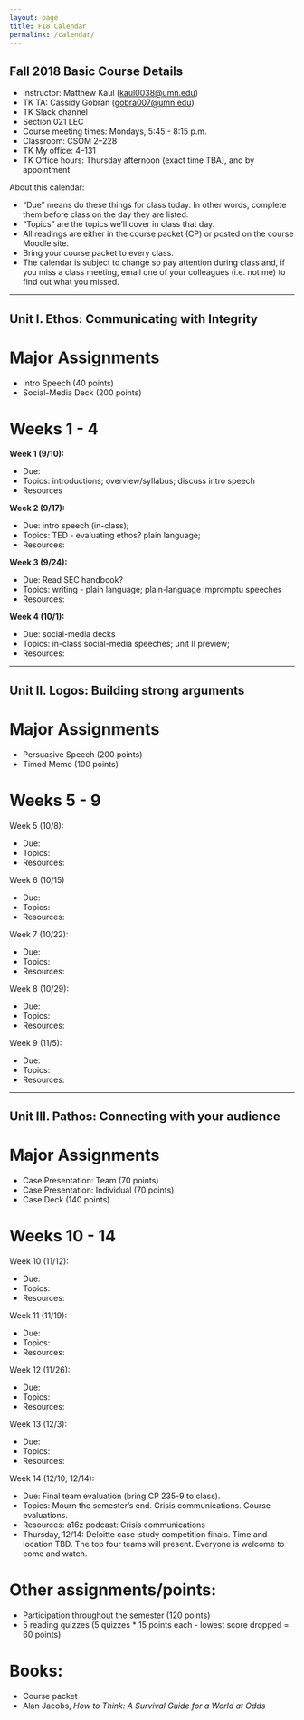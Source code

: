```yaml
---
layout: page
title: F18 Calendar
permalink: /calendar/
---
```


## Fall 2018 Basic Course Details ##

- Instructor: Matthew Kaul (kaul0038@umn.edu)
- TK TA: Cassidy Gobran (gobra007@umn.edu)
- TK Slack channel
- Section 021 LEC
- Course meeting times: Mondays, 5:45 - 8:15 p.m.
- Classroom: CSOM 2–228
- TK My office: 4–131
- TK Office hours: Thursday afternoon (exact time TBA), and by appointment
 
About this calendar:

- “Due” means do these things for class today. In other words, complete them before class on the day they are listed.
- “Topics” are the topics we’ll cover in class that day.
- All readings are either in the course packet (CP) or posted on the course Moodle site.
- Bring your course packet to every class.
- The calendar is subject to change so pay attention during class and, if you miss a class meeting, email one of your colleagues (i.e. not me) to find out what you missed.

---

  
## Unit I. Ethos: Communicating with Integrity

# Major Assignments

- Intro Speech (40 points)
- Social-Media Deck (200 points)

# Weeks 1 - 4

**Week 1 (9/10):**

- Due: 
- Topics: introductions; overview/syllabus; discuss intro speech
- Resources

**Week 2 (9/17):**

- Due: intro speech (in-class); 
- Topics: TED - evaluating ethos? plain language;
- Resources: 

**Week 3 (9/24):**

- Due: Read SEC handbook?
- Topics: writing - plain language; plain-language impromptu speeches
- Resources: 

**Week 4 (10/1):**

- Due: social-media decks
- Topics: in-class social-media speeches; unit II preview; 
- Resources: 

---

  
## Unit II. Logos: Building strong arguments

# Major Assignments

- Persuasive Speech (200 points)
- Timed Memo (100 points)

# Weeks 5 - 9

Week 5 (10/8): 

- Due: 
- Topics: 
- Resources: 

Week 6 (10/15)

- Due: 
- Topics: 
- Resources: 

Week 7 (10/22): 

- Due: 
- Topics: 
- Resources: 

Week 8 (10/29):

- Due: 
- Topics: 
- Resources: 

Week 9 (11/5):

- Due: 
- Topics: 
- Resources:  

---
  
## Unit III. Pathos: Connecting with your audience

# Major Assignments

- Case Presentation: Team (70 points)
- Case Presentation: Individual (70 points)
- Case Deck (140 points)

# Weeks 10 - 14

Week 10 (11/12):

- Due: 
- Topics: 
- Resources: 

Week 11 (11/19):

- Due: 
- Topics: 
- Resources: 

Week 12 (11/26):

- Due: 
- Topics: 
- Resources: 

Week 13 (12/3):

- Due: 
- Topics: 
- Resources:  

Week 14 (12/10; 12/14):

- Due: Final team evaluation (bring CP 235-9 to class).
- Topics: Mourn the semester’s end. Crisis communications. Course evaluations.
- Resources: a16z podcast: Crisis communications
- Thursday, 12/14: Deloitte case-study competition finals. Time and location TBD. The top four teams will present. Everyone is welcome to come and watch.


# Other assignments/points:

- Participation throughout the semester (120 points)
- 5 reading quizzes (5 quizzes * 15 points each - lowest score dropped = 60 points)

# Books:

- Course packet
- Alan Jacobs, *How to Think: A Survival Guide for a World at Odds*
